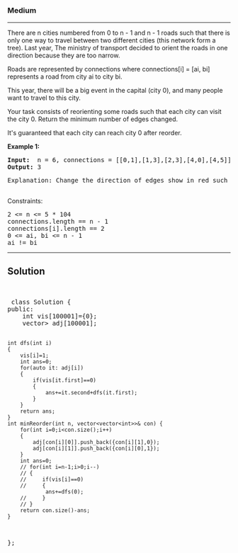 
<h2><a href="https://leetcode.com/problems/reorder-routes-to-make-all-paths-lead-to-the-city-zero/description/"></a></h2>
<h3>Medium</h3>
<hr>
<div><p>
There are n cities numbered from 0 to n - 1 and n - 1 roads such that there is only one way to travel between two different cities (this network form a tree). Last year, The ministry of transport decided to orient the roads in one direction because they are too narrow.

Roads are represented by connections where connections[i] = [ai, bi] represents a road from city ai to city bi.

This year, there will be a big event in the capital (city 0), and many people want to travel to this city.

Your task consists of reorienting some roads such that each city can visit the city 0. Return the minimum number of edges changed.

It's guaranteed that each city can reach city 0 after reorder.
</p>


<p><strong>Example 1:</strong></p>
<pre><strong>Input:</strong>  n = 6, connections = [[0,1],[1,3],[2,3],[4,0],[4,5]]
<strong>Output:</strong> 3
</pre>
<pre>
Explanation: Change the direction of edges show in red such that each node can reach the node 0 (capital).
  </pre>


Constraints:
<pre>
2 <= n <= 5 * 104
connections.length == n - 1
connections[i].length == 2
0 <= ai, bi <= n - 1
ai != bi
</pre>
<hr>
 <h2><strong><b>Solution</b></strong></h2>
 <br>
 <pre>
 class Solution {
public:
    int vis[100001]={0};
    vector<pair<int,int>> adj[100001];
    
    int dfs(int i)
    {
        vis[i]=1;
        int ans=0;
        for(auto it: adj[i])
        {
            if(vis[it.first]==0)
            {
                ans+=it.second+dfs(it.first);
            }
        }
        return ans;
    }
    int minReorder(int n, vector<vector<int>>& con) {
        for(int i=0;i<con.size();i++)
        {
            adj[con[i][0]].push_back({con[i][1],0});
            adj[con[i][1]].push_back({con[i][0],1});
        }
        int ans=0;
        // for(int i=n-1;i>0;i--)
        // {
        //     if(vis[i]==0)
        //     {
                ans+=dfs(0);
        //     }
        // }
        return con.size()-ans;
    }
};
 </pre>

